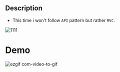 ## Description

- This time i won't follow `API` pattern but rather `MVC`.

![1111](https://user-images.githubusercontent.com/68128434/219459708-18f4a239-c9a2-481b-b421-c2f6fd7c9d69.jpg)

# Demo
![ezgif com-video-to-gif](https://user-images.githubusercontent.com/68128434/220976435-670f2563-af64-4f0d-8843-da4a301122d4.gif)
